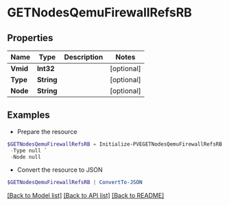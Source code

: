# GETNodesQemuFirewallRefsRB
## Properties

Name | Type | Description | Notes
------------ | ------------- | ------------- | -------------
**Vmid** | **Int32** |  | [optional] 
**Type** | **String** |  | [optional] 
**Node** | **String** |  | [optional] 

## Examples

- Prepare the resource
```powershell
$GETNodesQemuFirewallRefsRB = Initialize-PVEGETNodesQemuFirewallRefsRB  -Vmid null `
 -Type null `
 -Node null
```

- Convert the resource to JSON
```powershell
$GETNodesQemuFirewallRefsRB | ConvertTo-JSON
```

[[Back to Model list]](../README.md#documentation-for-models) [[Back to API list]](../README.md#documentation-for-api-endpoints) [[Back to README]](../README.md)

